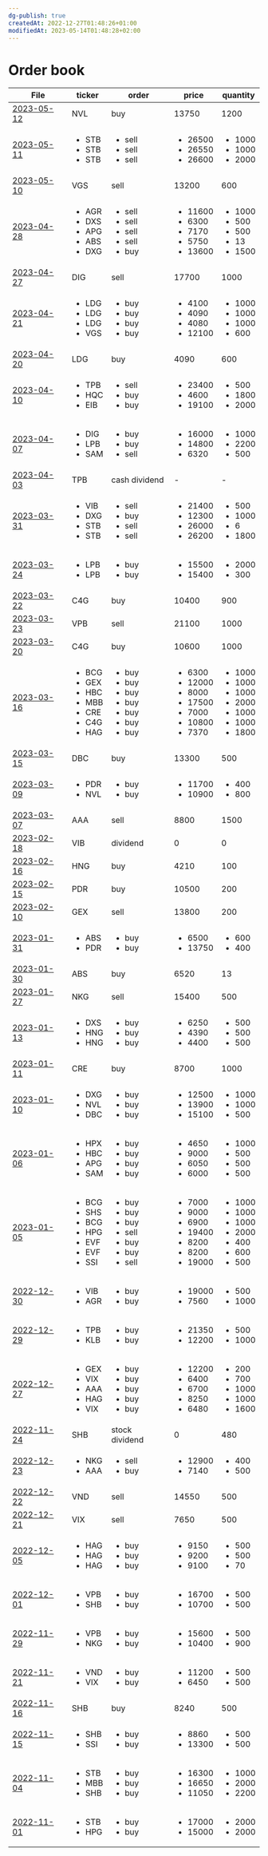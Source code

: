 ```yaml
---
dg-publish: true
createdAt: 2022-12-27T01:48:26+01:00
modifiedAt: 2023-05-14T01:48:28+02:00
---
```

# Order book
| File                                       | ticker                                                                                        | order                                                                                           | price                                                                                                   | quantity                                                                                             |
| ------------------------------------------ | --------------------------------------------------------------------------------------------- | ----------------------------------------------------------------------------------------------- | ------------------------------------------------------------------------------------------------------- | ---------------------------------------------------------------------------------------------------- |
| [2023-05-12](./journal/2023/2023-05-12.md#) | NVL                                                                                           | buy                                                                                             | 13750                                                                                                   | 1200                                                                                                 |
| [2023-05-11](./journal/2023/2023-05-11.md#) | <ul><li>STB</li><li>STB</li><li>STB</li></ul>                                                 | <ul><li>sell</li><li>sell</li><li>sell</li></ul>                                                | <ul><li>26500</li><li>26550</li><li>26600</li></ul>                                                     | <ul><li>1000</li><li>1000</li><li>2000</li></ul>                                                     |
| [2023-05-10](./journal/2023/2023-05-10.md#) | VGS                                                                                           | sell                                                                                            | 13200                                                                                                   | 600                                                                                                  |
| [2023-04-28](./journal/2023/2023-04-28.md#) | <ul><li>AGR</li><li>DXS</li><li>APG</li><li>ABS</li><li>DXG</li></ul>                         | <ul><li>sell</li><li>sell</li><li>sell</li><li>sell</li><li>buy</li></ul>                       | <ul><li>11600</li><li>6300</li><li>7170</li><li>5750</li><li>13600</li></ul>                            | <ul><li>1000</li><li>500</li><li>500</li><li>13</li><li>1500</li></ul>                               |
| [2023-04-27](./journal/2023/2023-04-27.md#) | DIG                                                                                           | sell                                                                                            | 17700                                                                                                   | 1000                                                                                                 |
| [2023-04-21](./journal/2023/2023-04-21.md#) | <ul><li>LDG</li><li>LDG</li><li>LDG</li><li>VGS</li></ul>                                     | <ul><li>buy</li><li>buy</li><li>buy</li><li>buy</li></ul>                                       | <ul><li>4100</li><li>4090</li><li>4080</li><li>12100</li></ul>                                          | <ul><li>1000</li><li>1000</li><li>1000</li><li>600</li></ul>                                         |
| [2023-04-20](./journal/2023/2023-04-20.md#) | LDG                                                                                           | buy                                                                                             | 4090                                                                                                    | 600                                                                                                  |
| [2023-04-10](./journal/2023/2023-04-10.md#) | <ul><li>TPB</li><li>HQC</li><li>EIB</li></ul>                                                 | <ul><li>sell</li><li>buy</li><li>buy</li></ul>                                                  | <ul><li>23400</li><li>4600</li><li>19100</li></ul>                                                      | <ul><li>500</li><li>1800</li><li>2000</li></ul>                                                      |
| [2023-04-07](./journal/2023/2023-04-07.md#) | <ul><li>DIG</li><li>LPB</li><li>SAM</li></ul>                                                 | <ul><li>buy</li><li>buy</li><li>sell</li></ul>                                                  | <ul><li>16000</li><li>14800</li><li>6320</li></ul>                                                      | <ul><li>1000</li><li>2200</li><li>500</li></ul>                                                      |
| [2023-04-03](./journal/2023/2023-04-03.md#) | TPB                                                                                           | cash dividend                                                                                   | -                                                                                                       | -                                                                                                    |
| [2023-03-31](./journal/2023/2023-03-31.md#) | <ul><li>VIB</li><li>DXG</li><li>STB</li><li>STB</li></ul>                                     | <ul><li>sell</li><li>buy</li><li>sell</li><li>sell</li></ul>                                    | <ul><li>21400</li><li>12300</li><li>26000</li><li>26200</li></ul>                                       | <ul><li>500</li><li>1000</li><li>6</li><li>1800</li></ul>                                            |
| [2023-03-24](./journal/2023/2023-03-24.md#) | <ul><li>LPB</li><li>LPB</li></ul>                                                             | <ul><li>buy</li><li>buy</li></ul>                                                               | <ul><li>15500</li><li>15400</li></ul>                                                                   | <ul><li>2000</li><li>300</li></ul>                                                                   |
| [2023-03-22](./journal/2023/2023-03-22.md#) | C4G                                                                                           | buy                                                                                             | 10400                                                                                                   | 900                                                                                                  |
| [2023-03-23](./journal/2023/2023-03-23.md#) | VPB                                                                                           | sell                                                                                            | 21100                                                                                                   | 1000                                                                                                 |
| [2023-03-20](./journal/2023/2023-03-20.md#) | C4G                                                                                           | buy                                                                                             | 10600                                                                                                   | 1000                                                                                                 |
| [2023-03-16](./journal/2023/2023-03-16.md#) | <ul><li>BCG</li><li>GEX</li><li>HBC</li><li>MBB</li><li>CRE</li><li>C4G</li><li>HAG</li></ul> | <ul><li>buy</li><li>buy</li><li>buy</li><li>buy</li><li>buy</li><li>buy</li><li>buy</li></ul>   | <ul><li>6300</li><li>12000</li><li>8000</li><li>17500</li><li>7000</li><li>10800</li><li>7370</li></ul> | <ul><li>1000</li><li>1000</li><li>1000</li><li>2000</li><li>1000</li><li>1000</li><li>1800</li></ul> |
| [2023-03-15](./journal/2023/2023-03-15.md#) | DBC                                                                                           | buy                                                                                             | 13300                                                                                                   | 500                                                                                                  |
| [2023-03-09](./journal/2023/2023-03-09.md#) | <ul><li>PDR</li><li>NVL</li></ul>                                                             | <ul><li>buy</li><li>buy</li></ul>                                                               | <ul><li>11700</li><li>10900</li></ul>                                                                   | <ul><li>400</li><li>800</li></ul>                                                                    |
| [2023-03-07](./journal/2023/2023-03-07.md#) | AAA                                                                                           | sell                                                                                            | 8800                                                                                                    | 1500                                                                                                 |
| [2023-02-18](./journal/2023/2023-02-18.md#) | VIB                                                                                           | dividend                                                                                        | 0                                                                                                       | 0                                                                                                    |
| [2023-02-16](./journal/2023/2023-02-16.md#) | HNG                                                                                           | buy                                                                                             | 4210                                                                                                    | 100                                                                                                  |
| [2023-02-15](./journal/2023/2023-02-15.md#) | PDR                                                                                           | buy                                                                                             | 10500                                                                                                   | 200                                                                                                  |
| [2023-02-10](./journal/2023/2023-02-10.md#) | GEX                                                                                           | sell                                                                                            | 13800                                                                                                   | 200                                                                                                  |
| [2023-01-31](./journal/2023/2023-01-31.md#) | <ul><li>ABS</li><li>PDR</li></ul>                                                             | <ul><li>buy</li><li>buy</li></ul>                                                               | <ul><li>6500</li><li>13750</li></ul>                                                                    | <ul><li>600</li><li>400</li></ul>                                                                    |
| [2023-01-30](./journal/2023/2023-01-30.md#) | ABS                                                                                           | buy                                                                                             | 6520                                                                                                    | 13                                                                                                   |
| [2023-01-27](./journal/2023/2023-01-27.md#) | NKG                                                                                           | sell                                                                                            | 15400                                                                                                   | 500                                                                                                  |
| [2023-01-13](./journal/2023/2023-01-13.md#) | <ul><li>DXS</li><li>HNG</li><li>HNG</li></ul>                                                 | <ul><li>buy</li><li>buy</li><li>buy</li></ul>                                                   | <ul><li>6250</li><li>4390</li><li>4400</li></ul>                                                        | <ul><li>500</li><li>500</li><li>500</li></ul>                                                        |
| [2023-01-11](./journal/2023/2023-01-11.md#) | CRE                                                                                           | buy                                                                                             | 8700                                                                                                    | 1000                                                                                                 |
| [2023-01-10](./journal/2023/2023-01-10.md#) | <ul><li>DXG</li><li>NVL</li><li>DBC</li></ul>                                                 | <ul><li>buy</li><li>buy</li><li>buy</li></ul>                                                   | <ul><li>12500</li><li>13900</li><li>15100</li></ul>                                                     | <ul><li>1000</li><li>1000</li><li>500</li></ul>                                                      |
| [2023-01-06](./journal/2023/2023-01-06.md#) | <ul><li>HPX</li><li>HBC</li><li>APG</li><li>SAM</li></ul>                                     | <ul><li>buy</li><li>buy</li><li>buy</li><li>buy</li></ul>                                       | <ul><li>4650</li><li>9000</li><li>6050</li><li>6000</li></ul>                                           | <ul><li>1000</li><li>500</li><li>500</li><li>500</li></ul>                                           |
| [2023-01-05](./journal/2023/2023-01-05.md#) | <ul><li>BCG</li><li>SHS</li><li>BCG</li><li>HPG</li><li>EVF</li><li>EVF</li><li>SSI</li></ul> | <ul><li>buy</li><li>buy</li><li>buy</li><li>sell</li><li>buy</li><li>buy</li><li>sell</li></ul> | <ul><li>7000</li><li>9000</li><li>6900</li><li>19400</li><li>8200</li><li>8200</li><li>19000</li></ul>  | <ul><li>1000</li><li>1000</li><li>1000</li><li>2000</li><li>400</li><li>600</li><li>500</li></ul>    |
| [2022-12-30](./journal/2022/2022-12-30.md#) | <ul><li>VIB</li><li>AGR</li></ul>                                                             | <ul><li>buy</li><li>buy</li></ul>                                                               | <ul><li>19000</li><li>7560</li></ul>                                                                    | <ul><li>500</li><li>1000</li></ul>                                                                   |
| [2022-12-29](./journal/2022/2022-12-29.md#) | <ul><li>TPB</li><li>KLB</li></ul>                                                             | <ul><li>buy</li><li>buy</li></ul>                                                               | <ul><li>21350</li><li>12200</li></ul>                                                                   | <ul><li>500</li><li>1000</li></ul>                                                                   |
| [2022-12-27](./journal/2022/2022-12-27.md#) | <ul><li>GEX</li><li>VIX</li><li>AAA</li><li>HAG</li><li>VIX</li></ul>                         | <ul><li>buy</li><li>buy</li><li>buy</li><li>buy</li><li>buy</li></ul>                           | <ul><li>12200</li><li>6400</li><li>6700</li><li>8250</li><li>6480</li></ul>                             | <ul><li>200</li><li>700</li><li>1000</li><li>1000</li><li>1600</li></ul>                             |
| [2022-11-24](./journal/2022/2022-11-24.md#) | SHB                                                                                           | stock dividend                                                                                  | 0                                                                                                       | 480                                                                                                  |
| [2022-12-23](./journal/2022/2022-12-23.md#) | <ul><li>NKG</li><li>AAA</li></ul>                                                             | <ul><li>sell</li><li>buy</li></ul>                                                              | <ul><li>12900</li><li>7140</li></ul>                                                                    | <ul><li>400</li><li>500</li></ul>                                                                    |
| [2022-12-22](./journal/2022/2022-12-22.md#) | VND                                                                                           | sell                                                                                            | 14550                                                                                                   | 500                                                                                                  |
| [2022-12-21](./journal/2022/2022-12-21.md#) | VIX                                                                                           | sell                                                                                            | 7650                                                                                                    | 500                                                                                                  |
| [2022-12-05](./journal/2022/2022-12-05.md#) | <ul><li>HAG</li><li>HAG</li><li>HAG</li></ul>                                                 | <ul><li>buy</li><li>buy</li><li>buy</li></ul>                                                   | <ul><li>9150</li><li>9200</li><li>9100</li></ul>                                                        | <ul><li>500</li><li>500</li><li>70</li></ul>                                                         |
| [2022-12-01](./journal/2022/2022-12-01.md#) | <ul><li>VPB</li><li>SHB</li></ul>                                                             | <ul><li>buy</li><li>buy</li></ul>                                                               | <ul><li>16700</li><li>10700</li></ul>                                                                   | <ul><li>500</li><li>500</li></ul>                                                                    |
| [2022-11-29](./journal/2022/2022-11-29.md#) | <ul><li>VPB</li><li>NKG</li></ul>                                                             | <ul><li>buy</li><li>buy</li></ul>                                                               | <ul><li>15600</li><li>10400</li></ul>                                                                   | <ul><li>500</li><li>900</li></ul>                                                                    |
| [2022-11-21](./journal/2022/2022-11-21.md#) | <ul><li>VND</li><li>VIX</li></ul>                                                             | <ul><li>buy</li><li>buy</li></ul>                                                               | <ul><li>11200</li><li>6450</li></ul>                                                                    | <ul><li>500</li><li>500</li></ul>                                                                    |
| [2022-11-16](./journal/2022/2022-11-16.md#) | SHB                                                                                           | buy                                                                                             | 8240                                                                                                    | 500                                                                                                  |
| [2022-11-15](./journal/2022/2022-11-15.md#) | <ul><li>SHB</li><li>SSI</li></ul>                                                             | <ul><li>buy</li><li>buy</li></ul>                                                               | <ul><li>8860</li><li>13300</li></ul>                                                                    | <ul><li>500</li><li>500</li></ul>                                                                    |
| [2022-11-04](./journal/2022/2022-11-04.md#) | <ul><li>STB</li><li>MBB</li><li>SHB</li></ul>                                                 | <ul><li>buy</li><li>buy</li><li>buy</li></ul>                                                   | <ul><li>16300</li><li>16650</li><li>11050</li></ul>                                                     | <ul><li>1000</li><li>2000</li><li>2200</li></ul>                                                     |
| [2022-11-01](./journal/2022/2022-11-01.md#) | <ul><li>STB</li><li>HPG</li></ul>                                                             | <ul><li>buy</li><li>buy</li></ul>                                                               | <ul><li>17000</li><li>15000</li></ul>                                                                   | <ul><li>2000</li><li>2000</li></ul>                                                                  |
